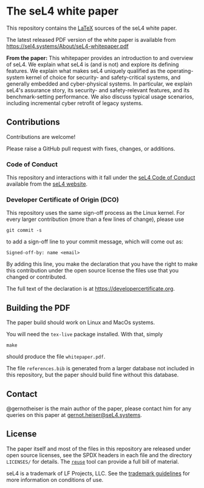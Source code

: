 <!--
     Copyright seL4 Project a Series of LF Projects, LLC

     SPDX-License-Identifier: CC-BY-SA-4.0
-->

# The seL4 white paper

This repository contains the [LaTeX][1] sources of the seL4 white paper.

The latest released PDF version of the white paper is available from
<https://sel4.systems/About/seL4-whitepaper.pdf>

**From the paper:**
This whitepaper provides an introduction to and overview of seL4. We explain
what seL4 is (and is not) and explore its defining features. We explain what
makes seL4 uniquely qualified as the operating-system kernel of choice for
security- and safety-critical systems, and generally embedded and
cyber-physical systems. In particular, we explain seL4's assurance story, its
security- and safety-relevant features, and its benchmark-setting
performance. We also discuss typical usage scenarios, including incremental
cyber retrofit of legacy systems.

## Contributions

Contributions are welcome!

Please raise a GitHub pull request with fixes, changes, or additions.

### Code of Conduct

This repository and interactions with it fall under the [seL4 Code of Conduct][2] available from the [seL4 website][3].

### Developer Certificate of Origin (DCO)

This repository uses the same sign-off process as the Linux kernel. For every
larger contribution (more than a few lines of change), please use

    git commit -s

to add a sign-off line to your commit message, which will come out as:

    Signed-off-by: name <email>

By adding this line, you make the declaration that you have the right to make
this contribution under the open source license the files use that you changed
or contributed.

The full text of the declaration is at <https://developercertificate.org>.


## Building the PDF

The paper build should work on Linux and MacOs systems.

You will need the `tex-live` package installed. With that, simply

    make

should produce the file `whitepaper.pdf`.

The file `references.bib` is generated from a larger database not included in
this repository, but the paper should build fine without this database.


## Contact

@gernotheiser is the main author of the paper, please contact him for any
queries on this paper at <gernot.heiser@seL4.systems>.


## License

The paper itself and most of the files in this repository are released under
open source licenses, see the SPDX headers in each file and the directory
`LICENSES/` for details. The [`reuse`][4] tool can provide a full bill of
material.

seL4 is a trademark of LF Projects, LLC. See the [trademark guidelines][5]
for more information on conditions of use.


[1]: https://www.latex-project.org
[2]: https://docs.sel4.systems/processes/conduct.html
[3]: https://sel4.systems
[4]: https://github.com/fsfe/reuse-tool/
[5]: https://sel4.systems/Foundation/Trademark/

